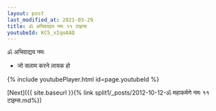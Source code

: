 ```yaml
---
layout: post
last_modified_at: 2021-03-29
title: ॐ अभिवाद्यय नमः ११ टाइम्स
youtubeId: KC5_xIqoAAQ
---
```

 
 
 ॐ अभिवाद्यय नमः  
 
 -  जो सलाम करने लायक हो 
 
  
 
  
 
 
 
 
 
 


{% include youtubePlayer.html id=page.youtubeId %}
 
[Next]({{ site.baseurl }}{% link  split1/_posts/2012-10-12-ॐ महाकर्मणे नमः ११ टाइम्स.md%})
 
